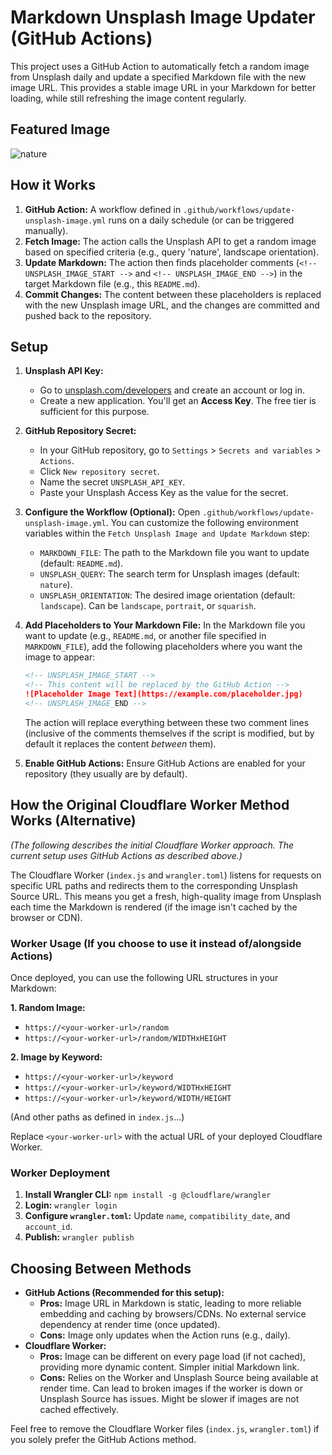 # Markdown Unsplash Image Updater (GitHub Actions)

This project uses a GitHub Action to automatically fetch a random image from Unsplash daily and update a specified Markdown file with the new image URL. This provides a stable image URL in your Markdown for better loading, while still refreshing the image content regularly.

## Featured Image

<!-- UNSPLASH_IMAGE_START -->
![nature](https://images.unsplash.com/photo-1518837695005-2083093ee35b?ixid=M3w1MzY4Njd8MHwxfHJhbmRvbXx8fHx8fHx8fDE2OTk4NjU0NTR8&ixlib=rb-4.0.3&w=2560) <!-- Replace this line with your initial image or leave it for the action to populate -->
<!-- UNSPLASH_IMAGE_END -->

## How it Works

1.  **GitHub Action:** A workflow defined in `.github/workflows/update-unsplash-image.yml` runs on a daily schedule (or can be triggered manually).
2.  **Fetch Image:** The action calls the Unsplash API to get a random image based on specified criteria (e.g., query 'nature', landscape orientation).
3.  **Update Markdown:** The action then finds placeholder comments (`<!-- UNSPLASH_IMAGE_START -->` and `<!-- UNSPLASH_IMAGE_END -->`) in the target Markdown file (e.g., this `README.md`).
4.  **Commit Changes:** The content between these placeholders is replaced with the new Unsplash image URL, and the changes are committed and pushed back to the repository.

## Setup

1.  **Unsplash API Key:**
    *   Go to [unsplash.com/developers](https://unsplash.com/developers) and create an account or log in.
    *   Create a new application. You'll get an **Access Key**. The free tier is sufficient for this purpose.

2.  **GitHub Repository Secret:**
    *   In your GitHub repository, go to `Settings` > `Secrets and variables` > `Actions`.
    *   Click `New repository secret`.
    *   Name the secret `UNSPLASH_API_KEY`.
    *   Paste your Unsplash Access Key as the value for the secret.

3.  **Configure the Workflow (Optional):**
    Open `.github/workflows/update-unsplash-image.yml`.
    You can customize the following environment variables within the `Fetch Unsplash Image and Update Markdown` step:
    *   `MARKDOWN_FILE`: The path to the Markdown file you want to update (default: `README.md`).
    *   `UNSPLASH_QUERY`: The search term for Unsplash images (default: `nature`).
    *   `UNSPLASH_ORIENTATION`: The desired image orientation (default: `landscape`). Can be `landscape`, `portrait`, or `squarish`.

4.  **Add Placeholders to Your Markdown File:**
    In the Markdown file you want to update (e.g., `README.md`, or another file specified in `MARKDOWN_FILE`), add the following placeholders where you want the image to appear:

    ```markdown
    <!-- UNSPLASH_IMAGE_START -->
    <!-- This content will be replaced by the GitHub Action -->
    ![Placeholder Image Text](https://example.com/placeholder.jpg)
    <!-- UNSPLASH_IMAGE_END -->
    ```
    The action will replace everything between these two comment lines (inclusive of the comments themselves if the script is modified, but by default it replaces the content *between* them).

5.  **Enable GitHub Actions:**
    Ensure GitHub Actions are enabled for your repository (they usually are by default).

## How the Original Cloudflare Worker Method Works (Alternative)

*(The following describes the initial Cloudflare Worker approach. The current setup uses GitHub Actions as described above.)*

The Cloudflare Worker (`index.js` and `wrangler.toml`) listens for requests on specific URL paths and redirects them to the corresponding Unsplash Source URL. This means you get a fresh, high-quality image from Unsplash each time the Markdown is rendered (if the image isn't cached by the browser or CDN).

### Worker Usage (If you choose to use it instead of/alongside Actions)

Once deployed, you can use the following URL structures in your Markdown:

**1. Random Image:**
   - `https://<your-worker-url>/random`
   - `https://<your-worker-url>/random/WIDTHxHEIGHT`

**2. Image by Keyword:**
   - `https://<your-worker-url>/keyword`
   - `https://<your-worker-url>/keyword/WIDTHxHEIGHT`
   - `https://<your-worker-url>/keyword/WIDTH/HEIGHT`

(And other paths as defined in `index.js`...)

Replace `<your-worker-url>` with the actual URL of your deployed Cloudflare Worker.

### Worker Deployment

1.  **Install Wrangler CLI:** `npm install -g @cloudflare/wrangler`
2.  **Login:** `wrangler login`
3.  **Configure `wrangler.toml`:** Update `name`, `compatibility_date`, and `account_id`.
4.  **Publish:** `wrangler publish`

## Choosing Between Methods

*   **GitHub Actions (Recommended for this setup):**
    *   **Pros:** Image URL in Markdown is static, leading to more reliable embedding and caching by browsers/CDNs. No external service dependency at render time (once updated).
    *   **Cons:** Image only updates when the Action runs (e.g., daily).
*   **Cloudflare Worker:**
    *   **Pros:** Image can be different on every page load (if not cached), providing more dynamic content. Simpler initial Markdown link.
    *   **Cons:** Relies on the Worker and Unsplash Source being available at render time. Can lead to broken images if the worker is down or Unsplash Source has issues. Might be slower if images are not cached effectively.

Feel free to remove the Cloudflare Worker files (`index.js`, `wrangler.toml`) if you solely prefer the GitHub Actions method.
